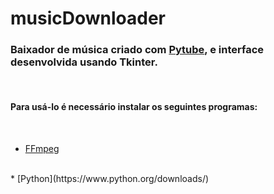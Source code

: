 # musicDownloader
### Baixador de música criado com [Pytube](https://pypi.org/project/pytube/), e interface desenvolvida usando Tkinter.
<br/>

#### Para usá-lo é necessário instalar os seguintes programas:
<br/>

* [FFmpeg](https://www.ffmpeg.org/download.html)
<br/>
* [Python](https://www.python.org/downloads/)
